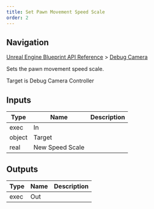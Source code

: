 ```yaml
---
title: Set Pawn Movement Speed Scale
order: 2
---
```

## Navigation

[Unreal Engine Blueprint API Reference](https://dev.epicgames.com/documentation/en-us/unreal-engine/BlueprintAPI) > [Debug Camera](https://dev.epicgames.com/documentation/en-us/unreal-engine/BlueprintAPI/DebugCamera)

Sets the pawn movement speed scale.

Target is Debug Camera Controller

## Inputs

| Type | Name | Description |
| --- | --- | --- |
| exec | In |  |
| object | Target |  |
| real | New Speed Scale |  |

## Outputs

| Type | Name | Description |
| --- | --- | --- |
| exec | Out |  |
